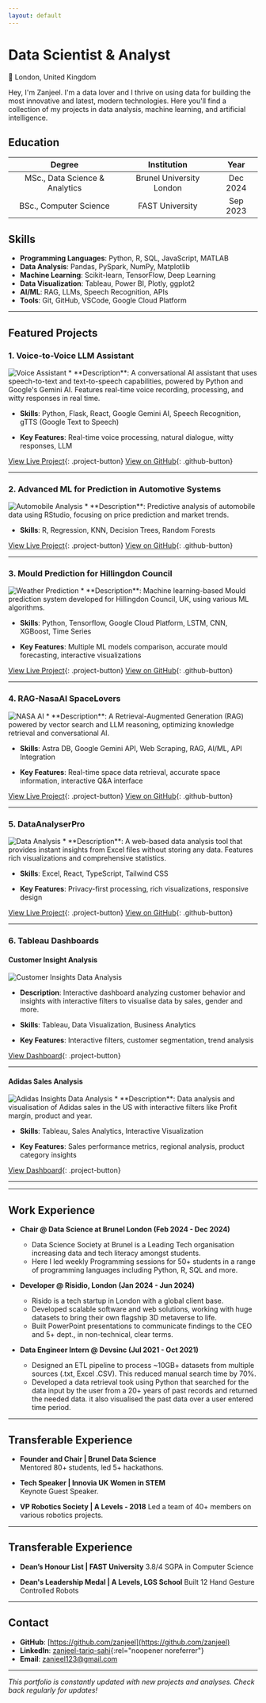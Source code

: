 ```yaml
---
layout: default
---
```


<meta name="viewport" content="width=device-width, initial-scale=1.0, maximum-scale=1.0, user-scalable=no, shrink-to-fit=no, viewport-fit=cover">
<style>
* {
    -webkit-touch-callout: none;
    -webkit-user-select: none;
    -khtml-user-select: none;
    -moz-user-select: none;
    -ms-user-select: none;
    user-select: none;
    touch-action: pan-y pinch-zoom;
}

/* Base styles for consistent sizing */
html {
    overflow-x: hidden !important;
    width: 100%;
    font-size: 16px;
    line-height: 1.6;
    -webkit-text-size-adjust: none;
    text-size-adjust: none;
    -webkit-tap-highlight-color: transparent;
}

body {
    max-width: 100%;
    margin: 0 auto;
    padding: 80px 30px 0;
    font-size: 1rem;
    overflow-x: hidden !important;
    width: 100%;
    touch-action: manipulation;
    -webkit-overflow-scrolling: touch;
}

/* Project image sizing */
.project-image {
    width: 500px;
    height: 500px;
    margin: 20px auto;
    display: block;
    object-fit: cover;
    max-width: 100%;  /* Ensure images don't cause overflow */
}

.project-image2 {
    width: 500px;
    height: 500px;
    margin: 20px auto;
    display: block;
    object-fit: cover;
    max-width: 100%;  /* Ensure images don't cause overflow */
}

/* Large screens (1024px and below) */
@media screen and (max-width: 1024px) {
    html {
        font-size: 14px;
        overflow-x: hidden;
        width: 100%;
        position: relative;
    }
    
    body {
        padding: 60px 15px 0;
        overflow-x: hidden;
        width: 100%;
        max-width: 100vw;
    }
    
    .wrapper {
        overflow-x: hidden;
        width: 100%;
        max-width: 100vw;
        padding: 0 10px;
    }
    
    .project-image, .project-image2 {
        width: 450px;
        height: 450px;
        max-width: 95%;
        margin: 15px auto;
        object-fit: cover;
    }
}

/* Medium screens (768px and below) */
@media screen and (max-width: 768px) {
    html {
        font-size: 13px;
        overflow-x: hidden !important;
        width: 100%;
        touch-action: manipulation;
        -webkit-text-size-adjust: 100%;
    }
    
    body {
        overflow-x: hidden !important;
        width: 100%;
        max-width: 100vw;
        margin: 0;
        padding: 60px 15px 0;
    }
    
    .project-image, .project-image2 {
        width: 400px;
        height: 400px;
        max-width: 90%;
    }
}

/* Small screens (480px and below) */
@media screen and (max-width: 480px) {
    html {
        font-size: 11px;
        overflow-x: hidden !important;
        width: 100%;
        -webkit-text-size-adjust: none !important;
        -moz-text-size-adjust: none !important;
        -ms-text-size-adjust: none !important;
        text-size-adjust: none !important;
        touch-action: pan-y;
        -webkit-overflow-scrolling: touch;
        max-width: 100vw;
        min-height: -webkit-fill-available;
    }
    
    body {
        overflow-x: hidden !important;
        width: 100%;
        max-width: 100vw;
        margin: 0;
        padding: 60px 15px 0;
        -webkit-overflow-scrolling: touch;
        min-height: -webkit-fill-available;
        position: fixed;
        left: 0;
        right: 0;
        top: 0;
        bottom: 0;
    }
    
    .wrapper {
        overflow-x: hidden !important;
        width: 100%;
        max-width: 100vw;
        height: 100%;
        overflow-y: auto;
        -webkit-overflow-scrolling: touch;
    }
    
    .project-image, .project-image2 {
        width: 350px;
        height: 350px;
        max-width: 85%;
    }
}

/* Content sizing */
.wrapper {
    max-width: 1400px;
    margin: 0 auto;
    padding: 0 30px;
    overflow-x: hidden;  /* Prevent wrapper overflow */
}

section {
    font-size: 1.1rem;
    line-height: 1.6;
    max-width: 100%;  /* Ensure sections don't overflow */
}

h1 {
    font-size: 3em;
    margin-bottom: 0.7em;
}

h2 {
    font-size: 2.5em;
    margin-bottom: 0.7em;
}

h3 {
    font-size: 2em;
    margin-bottom: 0.7em;
}

p, li {
    font-size: 1.1rem;
    margin-bottom: 1em;
}

/* GitHub Profile Link Style */
.view a {
    display: inline-block;
    padding: 10px 20px;
    background-color: #2ea44f;
    color: white;
    text-decoration: none;
    border-radius: 6px;
    font-weight: 600;
    transition: background-color 0.3s ease;
}

.view a:hover {
    background-color: #2c974b;
}

/* Project Button Style */
.project-button {
    display: inline-block;
    padding: 8px 16px;
    background-color: #0366d6;
    color: white;
    text-decoration: none;
    border-radius: 6px;
    font-weight: 500;
    margin-top: 10px;
    margin-right: 10px;
    transition: background-color 0.3s ease;
}

.project-button:hover {
    background-color: #0245a3;
}

/* GitHub Button Style */
.github-button {
    display: inline-block;
    padding: 8px 16px;
    background-color: #24292e;
    color: white;
    text-decoration: none;
    border-radius: 6px;
    font-weight: 500;
    margin-top: 10px;
    transition: background-color 0.3s ease;
}

.github-button:hover {
    background-color: #2f363d;
}

/* Education container styles */
.education-container {
    margin: 20px 0;
}

.education-item {
    background-color: #f8f9fa;
    border-radius: 8px;
    padding: 20px;
    margin-bottom: 15px;
    box-shadow: 0 2px 4px rgba(0,0,0,0.1);
    transition: transform 0.2s ease;
}

.education-item:hover {
    transform: translateY(-2px);
}

.education-item h3 {
    color: #0366d6;
    margin: 0 0 10px 0;
    font-size: 1.2em;
}

.education-details {
    display: flex;
    justify-content: space-between;
    align-items: center;
    color: #586069;
}

.education-details .institution {
    font-weight: 500;
    margin: 0;
}

.education-details .year {
    margin: 0;
    font-style: italic;
}

/* Desktop Styles */
@media screen and (min-width: 1250px) {
    body {
        overflow-x: hidden;
        max-width: 1400px;
    }
    
    .container {
        max-width: 1200px;
        padding: 0 2rem;
    }
    
    h1 {
        font-size: 2.5rem;
    }
    
    h2 {
        font-size: 2rem;
    }
    
    h3 {
        font-size: 1.5rem;
    }
    
    p {
        font-size: 1rem;
    }
    
    .project-image {
        max-width: 90%;
        height: auto;
    }
}

/* Medium-large screens */
@media screen and (min-width: 1024px) and (max-width: 1249px) {
  body {
    overflow-x: hidden;
    zoom: 0.9;
    -moz-transform: scale(0.9);
    -moz-transform-origin: 0 0;
  }
  
  .container {
    max-width: 1100px;
    padding: 0 2rem;
  }
  
  h1 {
    font-size: 2.3rem;
  }
  
  h2 {
    font-size: 1.8rem;
  }
  
  h3 {
    font-size: 1.4rem;
  }
  
  p {
    font-size: 1rem;
  }
  
  .project-image {
    max-width: 85%;
    height: auto;
  }
}

/* Add to the style section */
.project-separator {
    border: 0;
    height: 1px;
    background-color: #e1e4e8;
    margin: 30px 0;
    width: 100%;
}

/* Add to the style section */
table th {
    text-align: center;
}
</style>

# Data Scientist & Analyst

📍 London, United Kingdom

Hey, I'm Zanjeel. I'm a data lover and I thrive on using data for building the most innovative and latest, modern technologies. 
Here you'll find a collection of my projects in data analysis, machine learning, and artificial intelligence.

## Education

| Degree | Institution | Year |
|:------:|:----------:|:----:|
| MSc., Data Science & Analytics | Brunel University London | Dec 2024 |
| BSc., Computer Science | FAST University | Sep 2023 |




## Skills

* **Programming Languages**: Python, R, SQL, JavaScript, MATLAB
* **Data Analysis**: Pandas, PySpark, NumPy, Matplotlib
* **Machine Learning**: Scikit-learn, TensorFlow, Deep Learning
* **Data Visualization**: Tableau, Power BI, Plotly, ggplot2 
* **AI/ML**: RAG, LLMs, Speech Recognition, APIs
* **Tools**: Git, GitHub, VSCode, Google Cloud Platform

---

## Featured Projects

### 1. Voice-to-Voice LLM Assistant
<img src="./assets/img/Voice-LLM.jpeg" class="project-image" alt="Voice Assistant">
* **Description**: A conversational AI assistant that uses speech-to-text and text-to-speech capabilities, powered by Python and Google's Gemini AI. Features real-time voice recording, processing, and witty responses in real time.

* **Skills**: Python, Flask, React, Google Gemini AI, Speech Recognition, gTTS (Google Text to Speech)

* **Key Features**: Real-time voice processing, natural dialogue, witty responses, LLM

[View Live Project](https://voice-to-voice-llm.vercel.app){: .project-button} [View on GitHub](https://github.com/zanjeel/Voice-to-Voice-LLM){: .github-button}

<hr class="project-separator">




### 2. Advanced ML for Prediction in Automotive Systems
<img src="./assets/img/Data-Analysis-Using-Machine-Learning.jpeg" class="project-image" alt="Automobile Analysis">
* **Description**: Predictive analysis of automobile data using RStudio, focusing on price prediction and market trends.

* **Skills**: R, Regression, KNN, Decision Trees, Random Forests

[View Live Project](https://zanjeel.github.io/Automobile-Predictive-Data-Analysis-RStudio/Automobile-Price-Prediction.nb.html){: .project-button} [View on GitHub](https://github.com/zanjeel/Automobile-Predictive-Data-Analysis-RStudio){: .github-button}

<hr class="project-separator">




### 3. Mould Prediction for Hillingdon Council
<img src="./assets/img/Predictive-ML-Hillingdon-Council-UK.jpeg" class="project-image" alt="Weather Prediction">
* **Description**: Machine learning-based Mould prediction system developed for Hillingdon Council, UK, using various ML algorithms.

* **Skills**: Python, Tensorflow, Google Cloud Platform, LSTM, CNN, XGBoost, Time Series

* **Key Features**: Multiple ML models comparison, accurate mould forecasting, interactive visualizations

[View Live Project](https://zanjeel.github.io/Weather-Prediction-MachineLearningAlgorithms-HillingdonCouncilUK/MachineLearningModelsforWeatherPrediction.html){: .project-button} [View on GitHub](https://github.com/zanjeel/Weather-Prediction-MachineLearningAlgorithms-HillingdonCouncilUK){: .github-button}

<hr class="project-separator">




### 4. RAG-NasaAI SpaceLovers
<img src="./assets/img/NasaAI-proj-img.jpeg" class="project-image" alt="NASA AI">
* **Description**: A Retrieval-Augmented Generation (RAG) powered by vector search and LLM reasoning, optimizing knowledge retrieval and conversational AI.

* **Skills**: Astra DB, Google Gemini API, Web Scraping, RAG, AI/ML, API Integration

* **Key Features**: Real-time space data retrieval, accurate space information, interactive Q&A interface

[View Live Project](https://rag-nasaai-spacelovers.onrender.com){: .project-button} [View on GitHub](https://github.com/zanjeel/RAG-NasaAI-SpaceLovers){: .github-button} 

<hr class="project-separator">




### 5. DataAnalyserPro
<img src="./assets/img/Data-Analytics-Pro.jpeg" class="project-image" alt="Data Analysis">
* **Description**: A web-based data analysis tool that provides instant insights from Excel files without storing any data. Features rich visualizations and comprehensive statistics.

* **Skills**: Excel, React, TypeScript, Tailwind CSS

* **Key Features**: Privacy-first processing, rich visualizations, responsive design

[View Live Project](https://data-analyser-pro.netlify.app){: .project-button} [View on GitHub](https://github.com/zanjeel/DataAnalyserPro){: .github-button}

<hr class="project-separator">




### 6. Tableau Dashboards

#### Customer Insight Analysis
<img src="./assets/img/Customers-Data-Insights-Dashboard.jpeg" class="project-image" alt="Customer Insights Data Analysis">

* **Description**: Interactive dashboard analyzing customer behavior and insights with interactive filters to visualise data by sales, gender and more.

* **Skills**: Tableau, Data Visualization, Business Analytics

* **Key Features**: Interactive filters, customer segmentation, trend analysis

[View Dashboard](https://public.tableau.com/app/profile/zanjeel.tariq.sahi/viz/CustomerInsightDataAnalysis/Dashboard){: .project-button}

<hr class="project-separator">



#### Adidas Sales Analysis
<img src="./assets/img/tableau2.jpeg" class="project-image2" alt="Adidas Insights Data Analysis">
* **Description**: Data analysis and visualisation of Adidas sales in the US with interactive filters like Profit margin, product and year.

* **Skills**: Tableau, Sales Analytics, Interactive Visualization

* **Key Features**: Sales performance metrics, regional analysis, product category insights

[View Dashboard](https://public.tableau.com/app/profile/zanjeel.tariq.sahi/viz/AdidasSalesAnalaysisUSwithInteractiveFiltersforDeeperInsights/Dashboard){: .project-button}

<hr class="project-separator">


---

## Work Experience

* **Chair @ Data Science at Brunel London (Feb 2024 - Dec 2024)**  
  * Data Science Society at Brunel is a Leading Tech organisation increasing data and tech literacy amongst students.
  * Here I led weekly Programming sessions for 50+ students in a range of programming languages including Python, R, SQL and more.


* **Developer  @ Risidio, London (Jan 2024 - Jun 2024)**  
  * Risido is a tech startup in London with a global client base.
  * Developed scalable software and web solutions, working with huge datasets to bring their own flagship 3D metaverse to life.
  * Built PowerPoint presentations to communicate findings to the CEO and 5+ dept., in non-technical, clear terms.


* **Data Engineer Intern @ Devsinc (Jul 2021 - Oct 2021)**  
  * Designed an ETL pipeline to process ~10GB+ datasets from multiple sources (.txt, Excel .CSV). This reduced manual search time by 70%.
  * Developed a data retrieval took using Python that searched for the data input by the user from a 20+ years of past records and returned the needed data. it also visualised the past data over a user entered time period.


---

## Transferable Experience

* **Founder and Chair | Brunel Data Science**  
  Mentored 80+ students, led 5+ hackathons.  

* **Tech Speaker | Innovia UK Women in STEM**  
  Keynote Guest Speaker.    

* **VP Robotics Society | A Levels - 2018**
  Led a team of 40+ members on various robotics projects.


---

## Transferable Experience

* **Dean’s Honour List | FAST University** 
  3.8/4 SGPA in Computer Science

* **Dean's Leadership Medal | A Levels, LGS School** 
  Built 12 Hand Gesture Controlled Robots


---

## Contact

* **GitHub**: [https://github.com/zanjeel](https://github.com/zanjeel)
* **LinkedIn**: [zanjeel-tariq-sahi](https://www.linkedin.com/in/zanjeel-tariq-sahi){:rel="noopener noreferrer"}
* **Email**: zanjeel123@gmail.com

---

_This portfolio is constantly updated with new projects and analyses. Check back regularly for updates!_
